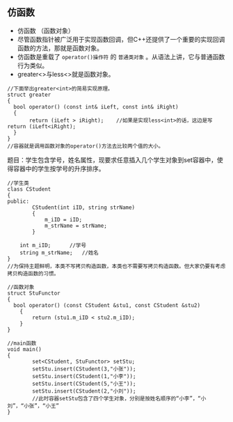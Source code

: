 ## 仿函数
* 仿函数 （函数对象）
* 尽管函数指针被广泛用于实现函数回调，但C++还提供了一个重要的实现回调函数的方法，那就是函数对象。
* 仿函数是重载了 `operator()操作符` 的 `普通类对象` 。从语法上讲，它与普通函数行为类似。
* greater<>与less<>就是函数对象。

```
//下面举出greater<int>的简易实现原理。
struct greater
{
  bool operator() (const int& iLeft, const int& iRight)
  {
       return (iLeft > iRight);    //如果是实现less<int>的话，这边是写return (iLeft<iRight);
  }
}
//容器就是调用函数对象的operator()方法去比较两个值的大小。
```

题目：学生包含学号，姓名属性，现要求任意插入几个学生对象到set容器中，使得容器中的学生按学号的升序排序。
```
//学生类
class CStudent
{
public:
		CStudent(int iID, string strName)
		{
			m_iID = iID;
			m_strName = strName;
		}

    int m_iID;		//学号
    string m_strName; 	//姓名
}
//为保持主题鲜明，本类不写拷贝构造函数，本类也不需要写拷贝构造函数。但大家仍要有考虑拷贝构造函数的习惯。

//函数对象
struct StuFunctor
{
  bool operator() (const CStudent &stu1, const CStudent &stu2)
	{
		return (stu1.m_iID < stu2.m_iID);
	}
}

//main函数
void main()
{
		set<CStudent, StuFunctor> setStu;
		setStu.insert(CStudent(3,"小张"));
		setStu.insert(CStudent(1,"小李"));
		setStu.insert(CStudent(5,"小王"));
		setStu.insert(CStudent(2,"小刘"));
		//此时容器setStu包含了四个学生对象，分别是按姓名顺序的“小李”，“小刘”，“小张”，“小王”
}

```
